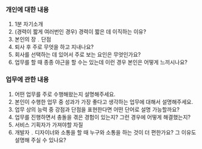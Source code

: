 ### 개인에 대한 내용

1. 1분 자기소개
2. (경력이 짧게 여러번인 경우) 경력이 짧은 데 이직하는 이유?
3. 본인의 장﹒단점
4. 퇴사 후 주로 무엇을 하고 지내나요?
5. 회사를 선택하는 데 있어서 주로 보는 요인은 무엇인가요?
6. 업무를 할 때 종종 야근을 할 수는 있는데 이런 경우 본인은 어떻게 느끼시나요?

### 업무에 관한 내용

1. 어떤 업무를 주로 수행해왔는지 설명해주세요.
2. 본인이 수행한 업무 중 성과가 가장 좋다고 생각하는 업무에 대해서 설명해주세요.
3. 업무 상의 능력 중 강점과 단점을 표현한다면 어떤 단어로 설명 가능할까요?
4. 업무를 진행하면서 충돌을 겪은 경험이 있는지? 그런 경우에 어떻게 해결했는지?
5. 서비스 기획자가 가져야할 자질
6. 개발자﹒디자이너와 소통을 할 때 누구와 소통을 하는 것이 더 편한가요? 그 이유도 설명해 주실 수 있나요?
